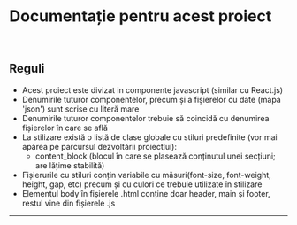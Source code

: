 <h1>Documentație pentru acest proiect</h1>
<br>
<h2>Reguli</h2>
<ul>
    <li>Acest proiect este divizat in componente javascript (similar cu React.js)</li>
    <li>Denumirile tuturor componentelor, precum și a fișierelor cu date (mapa 'json') sunt scrise cu literă mare</li>
    <li>Denumirile tuturor componentelor trebuie să coincidă cu denumirea fișierelor în care se află</li>
    <li>La stilizare există o listă de clase globale cu stiluri predefinite (vor mai apărea pe parcursul dezvoltării proiectlui): 
        <ul>
            <li>content_block (blocul în care se plasează conținutul unei secțiuni; are lățime stabilită)</li>
        </ul>
    </li>
    <li>Fișierurile cu stiluri conțin variabile cu măsuri(font-size, font-weight, height, gap, etc) precum și cu culori ce trebuie utilizate în stilizare</li>
    <li>Elementul body în fișierele .html conține doar header, main și footer, restul vine din fișierele .js</li>
</ul>
<hr>